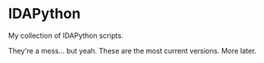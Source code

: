 IDAPython
=========

My collection of IDAPython scripts.

They're a mess... but yeah.  These are the most current versions.  More later.
